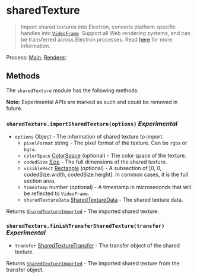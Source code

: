 # sharedTexture

> Import shared textures into Electron, converts platform specific handles into [`VideoFrame`](https://developer.mozilla.org/en-US/docs/Web/API/VideoFrame). Support all Web rendering systems, and can be transferred across Electron processes. Read [here](https://github.com/electron/electron/blob/main/shell/common/api/shared_texture/README.md) for more information.

Process: [Main](../glossary.md#main-process), [Renderer](../glossary.md#renderer-process)

## Methods

The `sharedTexture` module has the following methods:

**Note:** Experimental APIs are marked as such and could be removed in future.

### `sharedTexture.importSharedTexture(options)` _Experimental_

* `options` Object - The information of shared texture to import.
  * `pixelFormat` string - The pixel format of the texture. Can be `rgba` or `bgra`.
  * `colorSpace` [ColorSpace](structures/color-space.md) (optional) - The color space of the texture.
  * `codedSize` [Size](structures/size.md) - The full dimensions of the shared texture.
  * `visibleRect` [Rectangle](structures/rectangle.md) (optional) - A subsection of [0, 0, codedSize.width, codedSize.height]. In common cases, it is the full section area.
  * `timestamp` number (optional) - A timestamp in microseconds that will be reflected to `VideoFrame`.
  * `sharedTextureData` [SharedTextureData](structures/shared-texture-data.md) - The shared texture data.

Returns [`SharedTextureImported`](structures/shared-texture-imported.md) - The imported shared texture.

### `sharedTexture.finishTransferSharedTexture(transfer)` _Experimental_

* `transfer` [SharedTextureTransfer](structures/shared-texture-imported.md) - The transfer object of the shared texture.

Returns [`SharedTextureImported`](structures/shared-texture-imported.md) - The imported shared texture from the transfer object.
